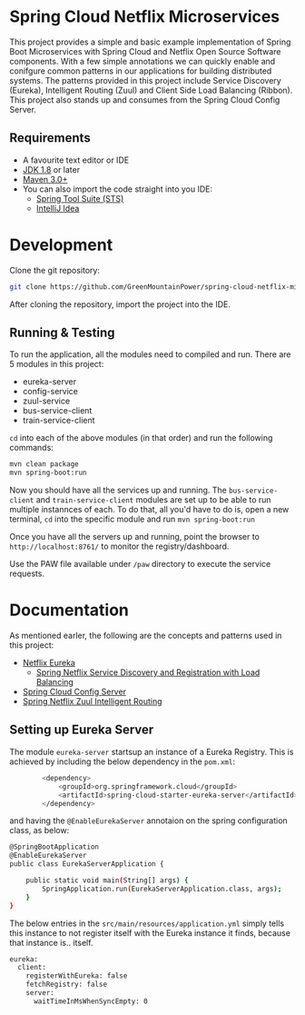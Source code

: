 Spring Cloud Netflix Microservices
============
This project provides a simple and basic example implementation of Spring Boot Microservices with Spring Cloud and Netflix Open Source Software components. With a few simple annotations we can quickly enable and conifgure common patterns in our applications for building distributed systems. The patterns provided in this project include Service Discovery (Eureka), Intelligent Routing (Zuul) and Client Side Load Balancing (Ribbon). This project also stands up and consumes from the Spring Cloud Config Server.

## Requirements

* A favourite text editor or IDE
* [JDK 1.8](http://www.oracle.com/technetwork/java/javase/downloads/index.html) or later
* [Maven 3.0+](https://maven.apache.org/download.cgi)
* You can also import the code straight into you IDE:
	* [Spring Tool Suite (STS)](https://spring.io/guides/gs/sts/)
	* [IntelliJ Idea](https://spring.io/guides/gs/intellij-idea/) 

# Development
Clone the git repository:

```bash
git clone https://github.com/GreenMountainPower/spring-cloud-netflix-microservices.git
```

After cloning the repository, import the project into the IDE.

## Running & Testing

To run the application, all the modules need to compiled and run. There are 5 modules in this project:
* eureka-server
* config-service
* zuul-service
* bus-service-client
* train-service-client

`cd` into each of the above modules (in that order) and run the following commands:
```bash
mvn clean package
mvn spring-boot:run
```

Now you should have all the services up and running. The `bus-service-client` and `train-service-client` modules are set up to be able to run multiple instannces of each. To do that, all you'd have to do is, open a new terminal, `cd` into the specific module and run `mvn spring-boot:run`

Once you have all the servers up and running, point the browser to `http://localhost:8761/` to monitor the registry/dashboard. 

Use the PAW file available under `/paw` directory to execute the service requests.

# Documentation
As mentioned earler, the following are the concepts and patterns used in this project:
* [Netflix Eureka](https://github.com/Netflix/eureka/wiki/Eureka-at-a-glance)
	* [Spring Netflix Service Discovery and Registration with Load Balancing](https://spring.io/blog/2015/01/20/microservice-registration-and-discovery-with-spring-cloud-and-netflix-s-eureka)
* [Spring Cloud Config Server](https://cloud.spring.io/spring-cloud-config/spring-cloud-config.html)
* [Spring Netflix Zuul Intelligent Routing](https://spring.io/guides/gs/routing-and-filtering)

## Setting up Eureka Server

The module `eureka-server` startsup an instance of a Eureka Registry. This is achieved by including the below dependency in the `pom.xml`:
```bash
		<dependency>
			<groupId>org.springframework.cloud</groupId>
			<artifactId>spring-cloud-starter-eureka-server</artifactId>
		</dependency>
```
and having the `@EnableEurekaServer` annotaion on the spring configuration class, as below:

```bash
@SpringBootApplication
@EnableEurekaServer
public class EurekaServerApplication {

	public static void main(String[] args) {
		SpringApplication.run(EurekaServerApplication.class, args);
	}
}
```

The below entries in the `src/main/resources/application.yml` simply tells this instance to not register itself with the Eureka instance it finds, because that instance is.. itself.
```bash
eureka:
  client:
    registerWithEureka: false
    fetchRegistry: false
    server:
      waitTimeInMsWhenSyncEmpty: 0
```

